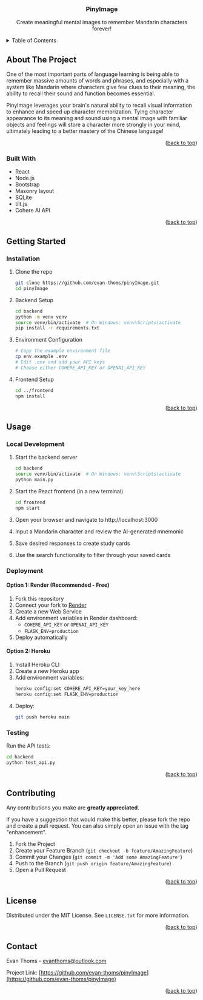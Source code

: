 <a id="readme-top"></a>




<!-- PROJECT SHIELDS -->
<!--
*** I'm using markdown "reference style" links for readability.
*** Reference links are enclosed in brackets [ ] instead of parentheses ( ).
*** See the bottom of this document for the declaration of the reference variables
*** for contributors-url, forks-url, etc. This is an optional, concise syntax you may use.
*** https://www.markdownguide.org/basic-syntax/#reference-style-links
-->

<!-- PROJECT LOGO -->
<!--
<br />
<div align="center">
  <a href="https://github.com/evan-thoms/pinyImage">
    <img src="images/logo.png" alt="Logo" width="80" height="80">
  </a>
  -->

<h3 align="center">PinyImage</h3>

  <p align="center">
    Create meaningful mental images to remember Mandarin characters forever!
    <br />
    
  </p>
</div>



<!-- TABLE OF CONTENTS -->
<details>
  <summary>Table of Contents</summary>
  <ol>
    <li>
      <a href="#about-the-project">About The Project</a>
      <ul>
        <li><a href="#built-with">Built With</a></li>
      </ul>
    </li>
    <li>
      <a href="#getting-started">Getting Started</a>
      <ul>
        <li><a href="#installation">Installation</a></li>
      </ul>
    </li>
    <li><a href="#usage">Usage</a></li>
    <li><a href="#contact">Contact</a></li>
    
  </ol>
</details>



<!-- ABOUT THE PROJECT -->
## About The Project
One of the most important parts of language learning is being able to remember massive amounts of words and phrases, and especially with a system like Mandarin where characters give few clues to their meaning, the ability to recall their sound and function becomes essential.

PinyImage leverages your brain's natural ability to recall visual information to enhance and speed up character memorization. Tying character appearance to its meaning and sound using a mental image with familiar objects and feelings will store a character more strongly in your mind, ultimately leading to a better mastery of the Chinese language!

<p align="right">(<a href="#readme-top">back to top</a>)</p>



### Built With

* React
* Node.js
* Bootstrap
* Masonry layout
* SQLite
* tilt.js
* Cohere AI API

<p align="right">(<a href="#readme-top">back to top</a>)</p>



<!-- GETTING STARTED -->
## Getting Started

### Installation

1. Clone the repo
   ```sh
   git clone https://github.com/evan-thoms/pinyImage.git
   cd pinyImage
   ```

2. Backend Setup
   ```sh
   cd backend
   python -m venv venv
   source venv/bin/activate  # On Windows: venv\Scripts\activate
   pip install -r requirements.txt
   ```

3. Environment Configuration
   ```sh
   # Copy the example environment file
   cp env.example .env
   # Edit .env and add your API keys
   # Choose either COHERE_API_KEY or OPENAI_API_KEY
   ```

4. Frontend Setup
   ```sh
   cd ../frontend
   npm install
   ```

<p align="right">(<a href="#readme-top">back to top</a>)</p>



<!-- USAGE EXAMPLES -->
## Usage

### Local Development

1. Start the backend server
   ```sh
   cd backend
   source venv/bin/activate  # On Windows: venv\Scripts\activate
   python main.py
   ```

2. Start the React frontend (in a new terminal)
   ```sh
   cd frontend
   npm start
   ```

3. Open your browser and navigate to http://localhost:3000

4. Input a Mandarin character and review the AI-generated mnemonic
5. Save desired responses to create study cards
6. Use the search functionality to filter through your saved cards

### Deployment

#### Option 1: Render (Recommended - Free)
1. Fork this repository
2. Connect your fork to [Render](https://render.com/)
3. Create a new Web Service
4. Add environment variables in Render dashboard:
   - `COHERE_API_KEY` or `OPENAI_API_KEY`
   - `FLASK_ENV=production`
5. Deploy automatically

#### Option 2: Heroku
1. Install Heroku CLI
2. Create a new Heroku app
3. Add environment variables:
   ```sh
   heroku config:set COHERE_API_KEY=your_key_here
   heroku config:set FLASK_ENV=production
   ```
4. Deploy:
   ```sh
   git push heroku main
   ```

### Testing

Run the API tests:
```sh
cd backend
python test_api.py
```

<p align="right">(<a href="#readme-top">back to top</a>)</p>


<!-- CONTRIBUTING -->
## Contributing

Any contributions you make are **greatly appreciated**.

If you have a suggestion that would make this better, please fork the repo and create a pull request. You can also simply open an issue with the tag "enhancement".

1. Fork the Project
2. Create your Feature Branch (`git checkout -b feature/AmazingFeature`)
3. Commit your Changes (`git commit -m 'Add some AmazingFeature'`)
4. Push to the Branch (`git push origin feature/AmazingFeature`)
5. Open a Pull Request

<p align="right">(<a href="#readme-top">back to top</a>)</p>

## License

Distributed under the MIT License. See `LICENSE.txt` for more information.

<p align="right">(<a href="#readme-top">back to top</a>)</p>

<!-- CONTACT -->
## Contact

Evan Thoms - evanthoms@outlook.com

Project Link: [https://github.com/evan-thoms/pinyImage](https://github.com/evan-thoms/pinyImage)

<p align="right">(<a href="#readme-top">back to top</a>)</p>



[Laravel-url]: https://laravel.com
[Bootstrap.com]: https://img.shields.io/badge/Bootstrap-563D7C?style=for-the-badge&logo=bootstrap&logoColor=white
[Bootstrap-url]: https://getbootstrap.com
[JQuery.com]: https://img.shields.io/badge/jQuery-0769AD?style=for-the-badge&logo=jquery&logoColor=white
[JQuery-url]: https://jquery.com 
